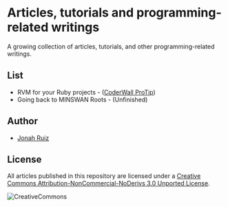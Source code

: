 # Articles, tutorials and programming-related writings

A growing collection of articles, tutorials, and other programming-related writings.

## List

* RVM for your Ruby projects - ([CoderWall ProTip](https://coderwall.com/p/812law))
* Going back to MINSWAN Roots - (Unfinished)

## Author
  * [Jonah Ruiz](http://www.pixelhipsters.com)

## License
All articles published in this repository are licensed under a [Creative Commons Attribution-NonCommercial-NoDerivs 3.0 Unported License](http://creativecommons.org/licenses/by-nc-nd/3.0/deed.en_US).

![CreativeCommons](http://i.creativecommons.org/l/by-nc-nd/3.0/88x31.png)
